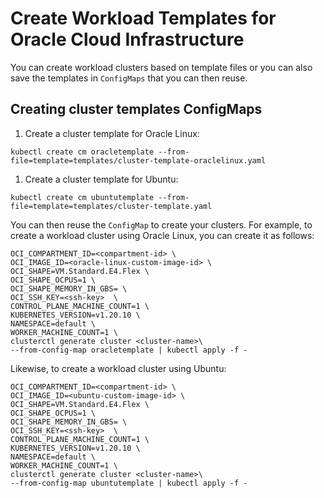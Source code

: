 # Create Workload Templates for Oracle Cloud Infrastructure

You can create workload clusters based on template files or you can also save the templates in `ConfigMaps` that you can then reuse.

## Creating cluster templates ConfigMaps

1. Create a cluster template for Oracle Linux:

```shell
kubectl create cm oracletemplate --from-file=template=templates/cluster-template-oraclelinux.yaml
```

1. Create a cluster template for Ubuntu:

```shell
kubectl create cm ubuntutemplate --from-file=template=templates/cluster-template.yaml
```

You can then reuse the `ConfigMap` to create your clusters. For example, to create a workload cluster using Oracle Linux, you can create it as follows:

```shell
OCI_COMPARTMENT_ID=<compartment-id> \
OCI_IMAGE_ID=<oracle-linux-custom-image-id> \
OCI_SHAPE=VM.Standard.E4.Flex \
OCI_SHAPE_OCPUS=1 \
OCI_SHAPE_MEMORY_IN_GBS= \
OCI_SSH_KEY=<ssh-key>  \
CONTROL_PLANE_MACHINE_COUNT=1 \
KUBERNETES_VERSION=v1.20.10 \
NAMESPACE=default \
WORKER_MACHINE_COUNT=1 \
clusterctl generate cluster <cluster-name>\
--from-config-map oracletemplate | kubectl apply -f -
```

Likewise, to create a workload cluster using Ubuntu:

```shell
OCI_COMPARTMENT_ID=<compartment-id> \
OCI_IMAGE_ID=<ubuntu-custom-image-id> \
OCI_SHAPE=VM.Standard.E4.Flex \
OCI_SHAPE_OCPUS=1 \
OCI_SHAPE_MEMORY_IN_GBS= \
OCI_SSH_KEY=<ssh-key>  \
CONTROL_PLANE_MACHINE_COUNT=1 \
KUBERNETES_VERSION=v1.20.10 \
NAMESPACE=default \
WORKER_MACHINE_COUNT=1 \
clusterctl generate cluster <cluster-name>\
--from-config-map ubuntutemplate | kubectl apply -f -
```
